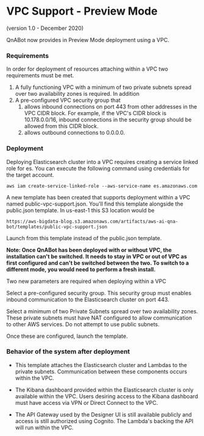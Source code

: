 # VPC Support - Preview Mode
(version 1.0 - December 2020)

QnABot now provides in Preview Mode deployment using a VPC. 

### Requirements

In order for deployment of resources attaching within a VPC two requirements
must be met.

1) A fully functioning VPC with a minimum of two private subnets spread over two availability zones is required. In addition
2) A pre-configured VPC security group that 
    1) allows inbound connections on port 443 from other addresses in the VPC CIDR block. For example,
       if the VPC's CIDR block is 10.178.0.0/16, inbound connections in the security
       group should be allowed from this CIDR block.
    2) allows outbound connections to 0.0.0.0.
   
### Deployment
Deploying Elasticsearch cluster into a VPC requires creating a service linked role for es. You can execute the following command
using credentials for the target account.

```
aws iam create-service-linked-role --aws-service-name es.amazonaws.com
```
A new template has been created that supports deployment within a VPC named public-vpc-support.json. You'll find this template
alongside the public.json template. In us-east-1 this S3 location would be
```
https://aws-bigdata-blog.s3.amazonaws.com/artifacts/aws-ai-qna-bot/templates/public-vpc-support.json
```
Launch from this template instead of the public.json template. 

**Note: Once QnABot has been deployed with or without VPC, the installation can't be switched. It needs
to stay in VPC or out of VPC as first configured and can't be switched between the two. 
To switch to a different mode, you would need to perform a fresh install.**

Two new parameters are required when deploying within a VPC

Select a pre-configured security group. This security group must enables inbound communication to 
the Elasticsearch cluster on port 443. 

Select a minimum of two Private Subnets spread over two availability zones. These private
subnets must have NAT configured to allow communication to other AWS services. Do not
attempt to use public subnets.

Once these are configured, launch the template.

### Behavior of the system after deployment

* This template attaches the Elasticsearch cluster and Lambdas to the private subnets. Communication
between these components occurs within the VPC.

* The Kibana dashboard provided within the Elasticsearch cluster is only available
within the VPC. Users desiring access to the Kibana dashboard must have access via
VPN or Direct Connect to the VPC. 

* The API Gateway used by the Designer UI is still available publicly and access is
still authorized using Cognito. The Lambda's backing the API will run within the VPC.


